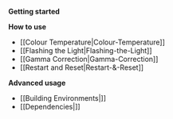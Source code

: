 **Getting started**

**How to use**
* [[Colour Temperature|Colour-Temperature]]
* [[Flashing the Light|Flashing-the-Light]]
* [[Gamma Correction|Gamma-Correction]]
* [[Restart and Reset|Restart-&-Reset]]

**Advanced usage**
* [[Building Environments|]]
* [[Dependencies|]]
